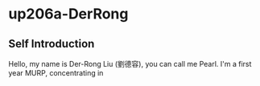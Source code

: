 # up206a-DerRong
## Self Introduction
Hello, my name is Der-Rong Liu (劉德容), you can call me Pearl. I'm a first year MURP, concentrating in
